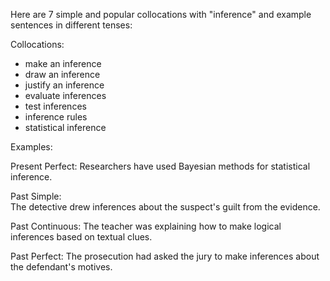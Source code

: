 Here are 7 simple and popular collocations with "inference" and example sentences in different tenses:

Collocations:  

- make an inference
- draw an inference
- justify an inference
- evaluate inferences
- test inferences
- inference rules
- statistical inference

Examples:  

Present Perfect: 
Researchers have used Bayesian methods for statistical inference.

Past Simple:  
The detective drew inferences about the suspect's guilt from the evidence.

Past Continuous:
The teacher was explaining how to make logical inferences based on textual clues.

Past Perfect:
The prosecution had asked the jury to make inferences about the defendant's motives.